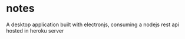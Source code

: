 # notes

A desktop application built with electronjs, consuming a nodejs rest api hosted in heroku server
